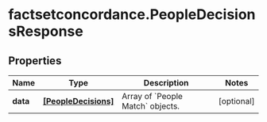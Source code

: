 # factsetconcordance.PeopleDecisionsResponse

## Properties

Name | Type | Description | Notes
------------ | ------------- | ------------- | -------------
**data** | [**[PeopleDecisions]**](PeopleDecisions.md) | Array of &#x60;People Match&#x60; objects. | [optional] 


